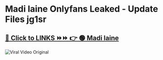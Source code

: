 
 # Madi laine Onlyfans Leaked - Update Files jg1sr

## <h2><a href="https://clipsfans.com/Madi_laine&ref=git">🔗 Click to LINKS ⏩⏩ 👉 🟢 Madi laine </a></h2>

<a href="https://clipsfans.com/Madi_laine&ref=git" rel="nofollow" data-target="animated-image.originalLink"><img src="https://i.ibb.co.com/xMMVF88/686577567.gif" alt="Viral Video Original" style="max-width: 100%; display: inline-block;" data-target="animated-image.originalImage"></a>

